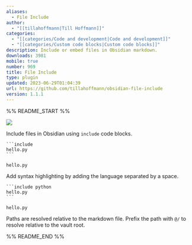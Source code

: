 ```yaml
---
aliases:
  - File Include
author:
  - "[[tillahoffmann|Till Hoffmann]]"
categories:
  - "[[categories/Code and development|Code and development]]"
  - "[[categories/Custom code blocks|Custom code blocks]]"
description: Include or embed files in Obsidian markdown.
downloads: 3981
mobile: true
number: 969
title: File Include
type: plugin
updated: 2023-06-29T01:04:39
url: https://github.com/tillahoffmann/obsidian-file-include
version: 1.1.1
---
```


%% README_START %%

![](https://raw.githubusercontent.com/tillahoffmann/obsidian-file-include/HEAD/demo.png)

Include files in Obsidian using `include` code blocks.

~~~
```include
hello.py
```
~~~

```include
hello.py
```

Add syntax highlighting by adding the language separated by a space.

~~~
```include python
hello.py
```
~~~

```include python
hello.py
```

Paths are resolved relative to the markdown file. Prefix the path with `@/` to resolve relative to the vault root.


%% README_END %%